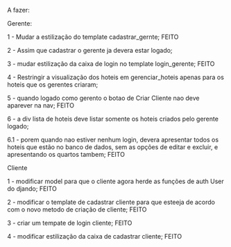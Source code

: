 A fazer:

Gerente:

1 - Mudar a estilização do template cadastrar_gernte; FEITO

2 - Assim que cadastrar o gerente ja devera estar logado;

3 - mudar estilização da caixa de login no template login_gerente; FEITO

4 - Restringir a visualização dos hoteis em gerenciar_hoteis apenas para os hoteis que os gerentes criaram;

5 - quando logado como gerento o botao de Criar Cliente nao deve aparever na nav; FEITO

6 - a div lista de hoteis deve listar somente os hoteis criados pelo gerente logado; 

6.1 - porem quando nao estiver nenhum login, devera apresentar todos os hoteis que estão no banco de dados, sem as opções de editar e excluir, e apresentando os quartos tambem; FEITO

Cliente

1 - modificar model para que o cliente agora herde as funções de auth User do djando; FEITO

2 - modificar o template de cadastrar cliente para que esteeja de acordo com o novo metodo de criação de cliente; FEITO

3 - criar um tempate de login cliente; FEITO

4 - modificar estilização da caixa de cadastrar cliente; FEITO



